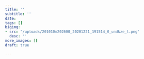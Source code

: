 ```yaml
---
title: ''
subtitle: ''
date: 
tags: []
bigimg:
- src: "/uploads/201010m202600_20201221_191514_0_undkze_l.png"
  desc: ''
more_images: []
draft: true

---
```

